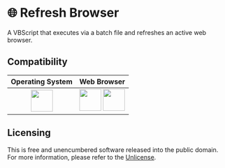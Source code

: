 # 🌐 Refresh Browser

A VBScript that executes via a batch file and refreshes an active web browser.

## Compatibility

| Operating System | Web Browser |
| :--------------: | :---------: |
| <img src="https://upload.wikimedia.org/wikipedia/commons/thumb/8/87/Windows_logo_-_2021.svg/768px-Windows_logo_-_2021.svg.png" height="50" width="50"> | <img src="https://upload.wikimedia.org/wikipedia/commons/thumb/e/e1/Google_Chrome_icon_%28February_2022%29.svg/900px-Google_Chrome_icon_%28February_2022%29.svg.png" height="50" width="50"> <img src="https://upload.wikimedia.org/wikipedia/commons/thumb/7/7e/Microsoft_Edge_logo_%282019%29.png/900px-Microsoft_Edge_logo_%282019%29.png" height="50" width="50"> |

## Licensing

This is free and unencumbered software released into the public domain. For more information, please refer to the [Unlicense](https://unlicense.org/ 'Unlicense.org » Unlicense Yourself: Set Your Code Free').
